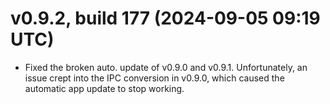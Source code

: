 # v0.9.2, build 177 (2024-09-05 09:19 UTC)
- Fixed the broken auto. update of v0.9.0 and v0.9.1. Unfortunately, an issue crept into the IPC conversion in v0.9.0, which caused the automatic app update to stop working.